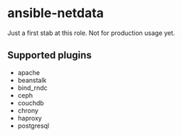 # ansible-netdata
Just a first stab at this role. Not for production usage yet.

## Supported plugins
* apache
* beanstalk
* bind_rndc
* ceph
* couchdb
* chrony
* haproxy
* postgresql
